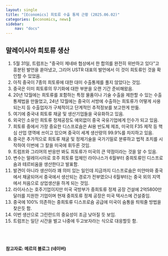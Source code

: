 ```yaml
---
layout: single
title: "[Economics] 희토류 수출 통제 근황 (2025.06.02)"
categories: [economics, news]
sidebar:
    nav: "docs"
---
```


## 말레이시아 희토류 생산
1. 5월 31일, 트럼프는 "중국이 제네바 협상에서 한 합의를 완전히 위반하고 있다"고 흥분된 발언을 쏟아냈고, 그리어 USTR 대표의 발언에서 이 것이 희토류인 것을 확인할 수 있었음.
1. 아직 중국이 7종의 희토류에 대한 대미 수출통제를 풀지 않았다는 것임.
1. 중국은 이미 희토류의 무기화에 대한 부분을 오랜 기간 준비해왔음.
1. 20년 12월에는 희토류를 포함하는 특정 물품이나 기술 수출을 제한할 수 있는 수출통제법을 만들었고, 24년 12월에는 중국이 서방에 수출하는 희토류가 어떻게 사용되는지 등 수출업자가 구체적이고 단계적인 추적정보를 보고한게 만듦.
1. 여기에 중국내 희토류 채굴 및 생산기업들을 국유화하고 있음.
1. 외국인 소유인 희토류 정제공장도 예외없이 중국 국유기업에게 인수가 되고 있음.
1. 희토류 중에서 가장 중요한 디스프로슘은 AI용 반도체 제조, 미국의 F35 제작 등 핵심 산업 영역에 쓰이고 있으며 중국이 세계 생산량의 99.9%를 차지하고 있음.
1. 중국은 추가적으로 희토류 채굴 및 정제기술을 국가기밀로 분류하고 법적 조치를 시작하여 이번에 그 칼을 미국에 휘두른 것임.
1. 트럼프와 그리어의 반응만 봐도 희토류가 미국의 큰 약점이라는 것을 알 수 있음.
1. 변수는 말레이시아로 호주 희토류 업체인 라이나스가 6월부터 중희토류인 디스프로슘과 테르비움을 생산한다고 발표함.
1. 발견이 아니라 생산이라 꽤 의미 있는 일인데 지금까지 디스프로슘은 미얀마와 중국에서 채굴되어서 중국에서 생산되는 경로가 전부였으나 6월부터는 중국 외의 지역에서 처음으로 상업생산을 하게 되는 것임.
1. 라이사스는 호주기업이지만 미국 국방부가 중희토류 정제 공장 건설에 2억5800만달러를 지원한 기업이며 현재 중희토류 정제 공장은 미국 텍사스에 건설중임.
1. 중국에 100% 의존하는 중희토류 디스프로슘 공급에 미국이 숨통을 틔워줄 방법을 찾은듯 함.
1. 이번 생산으로 그린란드의 중요성이 조금 낮아질 듯 보임.
1. 트럼프는 일단 시간을 벌고 나중에 두고보자라는 식으로 대응할듯 함.


<br/>
<br/>

#### 참고자료: 메르의 블로그 (네이버)